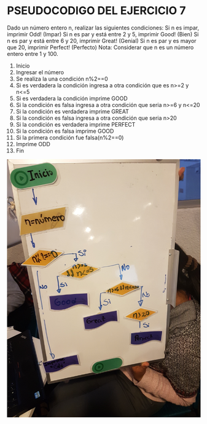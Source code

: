 # PSEUDOCODIGO DEL EJERCICIO 7

Dado un número entero n, realizar las siguientes condiciones:
Si n es impar, imprimir Odd! (Impar)
Si n es par y está entre 2 y 5, imprimir Good! (Bien)
Si n es par y está entre 6 y 20, imprimir Great! (Genial)
Si n es par y es mayor que 20, imprimir Perfect! (Perfecto)
Nota: Considerar que n es un número entero entre 1 y 100.

1. Inicio
2. Ingresar el número
3. Se realiza la una condición n%2==0
4. Si es verdadera la condición ingresa a otra condición que es n>=2 y n<=5
5. Si es verdadera la condición imprime GOOD
6. Si la condición es falsa ingresa a otra condición que seria n>=6 y n<=20
7. Si la condición es verdadera imprime GREAT 
8. Si la condición es falsa ingresa a otra condición que seria n>20
9. Si la condición es verdadera imprime PERFECT
10. Si la condición es falsa imprime GOOD
11. Si la primera condición fue falsa(n%2==0)
12. Imprime  ODD
13. Fin

![image](numero.jpg)